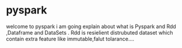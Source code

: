 # pyspark
welcome to pyspark 
i am going explain about what is Pyspark and Rdd ,Dataframe and DataSets .
Rdd is resielient distrubuted dataset which contain extra feature like immutable,falut tolarance....


